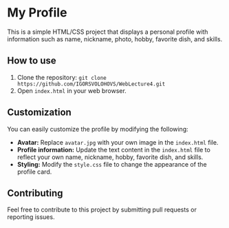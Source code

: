 # My Profile

This is a simple HTML/CSS project that displays a personal profile with information such as name, nickname, photo, hobby, favorite dish, and skills.

## How to use

1.  Clone the repository: `git clone https://github.com/IGORSVOLOHOVS/WebLecture4.git`
2.  Open `index.html` in your web browser.

## Customization

You can easily customize the profile by modifying the following:

*   **Avatar:** Replace `avatar.jpg` with your own image in the `index.html` file.
*   **Profile information:** Update the text content in the `index.html` file to reflect your own name, nickname, hobby, favorite dish, and skills.
*   **Styling:** Modify the `style.css` file to change the appearance of the profile card.

## Contributing

Feel free to contribute to this project by submitting pull requests or reporting issues.

